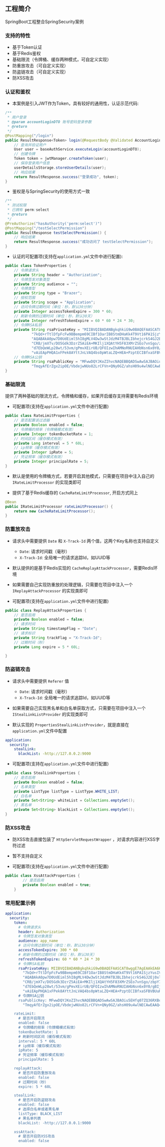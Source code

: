 ## 工程简介
SpringBoot工程整合SpringSecurity案例

### 支持的特性
- 基于Token认证
- 基于Redis鉴权
- 基础限流（令牌桶、缓存两种模式，可自定义实现）
- 防重放攻击（可自定义实现）
- 防盗链攻击（可自定义实现）
- 防XSS攻击

### 认证和鉴权
- 本案例是引入JWT作为Token，具有较好的通用性，认证示范代码:
~~~java
/**
 * 用户登录
 * @param accountLoginDTO 账号密码登录参数
 * @return
 */
@PostMapping("/login")
public ResultResponse<Token> login(@RequestBody @Validated AccountLoginDTO accountLoginDTO) {
    // 查询并验证用户
    User user = baseAuthService.executeLogin(accountLoginDTO);
    // 创建令牌
    Token token = jwtManager.createToken(user);
    // 保存登录用户信息
    userDetailsStorage.storeUserDetails(user);
    // 响应结果
    return ResultResponse.success("登录成功", token);
}
~~~

- 鉴权是与SpringSecurity的使用方式一致
~~~java
/**
 * 测试权限
 * 已拥有 perm:select
 * @return
 */
@PreAuthorize("hasAuthority('perm:select')")
@PostMapping("/testSelectPermission")
public ResultResponse testSelectPermission() {
    // 响应结果
    return ResultResponse.success("成功访问了 testSelectPermission");
}
~~~

- 认证的可配置项(支持在`application.yml`文件中进行配置):
~~~java
public class TokenProperties {
    // 令牌请求头
    private String header = "Authorization";
    // 令牌签发对象类型
    private String audience = "";
    // 令牌类型
    private String type = "Brazer";
    // 授权范围
    private String scope = "Application";
    // 访问令牌过期时间（单位：秒，默认30分钟）
    private Integer accessTokenExpire = 300 * 60;
    // 刷新令牌的过期时间（单位：秒，默认30天）
    private Integer refreshTokenExpire = 60 * 60 * 24 * 30;
    // 令牌RSA私钥
    private String rsaPrivateKey = "MIIBVQIBADANBgkqhkiG9w0BAQEFAASCAT8wggE7AgEAAkEA6K" +
            "7kQd+rTtlDfpFcFw9BBempm69CIBf1OarIB8StmDHaKk4T9Vt16PA1SjzYusIVWf5A3LQZn9qGwfT27jCU0QID" +
            "AQABAkA0pw7D0UdEiml5hI8gMLV4Dw3wStJdzM4TBJBLIbhejcrkS4GJ2Ej0xls+AUGWmA" +
            "CRB/jmXTv/DO5Gdk3DzrZ5AiEA+MKIlj1XQAtYH5F83XMrZSEo7vnSgo/zbpY7NpBWMF8CIQDvdJK+Jy" +
            "d7EbQeWLp28wt/53vm/gPmvXEirUB/QFOIzwIhAMNoRNUIAHbNsn6x0Y0/gBIj1zzKP+PR4l63YnI9NYc" +
            "vAiEApPHQA1xFPek8AYttJnLVAQ4bs0pWtaLZQ+HEA+PzptECIBfxaSFBVBUuRYm53lLNQAU8XCTXZenvbxSq4KTDZcpY";
    // 令牌RSA公钥
    private String rsaPublicKey = "MFwwDQYJKoZIhvcNAQEBBQADSwAwSAJBAOiu5EHfq07ZQ36RXBcPQQXpqZuvQiAX9" +
            "TmqyAfErZgx2ipOE/VbdejwNUo82LrCFVn+QNy0GZ/ahsH09u4wlNECAwEAAQ==";
}
~~~


### 基础限流
提供了两种基础的限流方式，令牌桶和缓存，如果开启缓存支持需要有Redis环境
- 可配置项(支持在`application.yml`文件中进行配置)
~~~java
public class RateLimitProperties {
    // 是否配置该过滤器
    private Boolean enabled = false;
    // 令牌桶的频率（令牌桶模式有效）
    private Integer tokenBucketRate = 1;
    // 时间区间（缓存模式有效）
    private Long interval = 5 * 60L;
    // ip频率（缓存模式有效）
    private Integer ipRate = 5;
    // 凭证频率（缓存模式有效）
    private Integer principalRate = 5;
}
~~~

- 默认是使用的令牌桶方式，若要开启其他模式，只需要在项目中注入自己的 `IRateLimitProcessor` 的实现类即可

- 提供了基于Redis缓存的 `CacheRateLimitProcessor`, 开启方式同上
~~~java
@Bean
public IRateLimitProcessor rateLimitProcessor() {
    return new CacheRateLimitProcessor();
}
~~~


### 防重放攻击
- 请求头中需要提供 `Date` 和 `X-Track-Id` 两个值，这两个Key名称也支持自定义
    - `Date`: 请求时间戳（毫秒）
    - `X-Track-Id`: 全局唯一的请求追踪Id，如UUID等

- 默认提供的是基于Redis实现的 `CacheReplayAttackProcessor`，需要Redis环境
    
- 如果需要自己实现防重放的处理逻辑，只需要在项目中注入一个
`IReplayAttackProcessor` 的实现类即可

- 可配置项(支持在`application.yml`文件中进行配置)
~~~java
public class ReplayAttackProperties {
    // 是否启用
    private Boolean enabled = false;
    // 请求时间
    private String timestampFlag = "Date";
    // 请求标识
    private String trackFlag = "X-Track-Id";
    // 过期时间（秒）
    private Long expire = 5 * 60L;

}
~~~


### 防盗链攻击
- 请求头中需要提供 `Referer` 值
    - `Date`: 请求时间戳（毫秒）
    - `X-Track-Id`: 全局唯一的请求追踪Id，如UUID等
    
- 如果需要自己实现黑名单和白名单获取方式，只需要在项目中注入一个
`IStealLinkListProvider` 的实现类即可

- 默认实现的 `PropertiesStealLinkListProvider`，就是直接在 `application.yml`文件中配置
~~~yaml
application:
  security:
    stealLink:
      blackList: -http://127.0.0.2:9000
~~~

- 可配置项(支持在`application.yml`文件中进行配置)
~~~java
public class StealLinkProperties {
    // 是否启用
    private Boolean enabled = false;
    // 名单类型
    private ListType listType = ListType.WHITE_LIST;
    // 白名单
    private Set<String> whiteList = Collections.emptySet();
    // 黑名单
    private Set<String> blackList = Collections.emptySet();
}
~~~

### 防XSS攻击
- 防XSS攻击直接包装了 `HttpServletRequestWrapper` ，对请求内容进行XSS字符过滤

- 暂不支持自定义

- 可配置项(支持在`application.yml`文件中进行配置)
~~~java
public class XssAttackProperties {
        // 是否启用
        private Boolean enabled = true;
    }
~~~

### 常用配置示例
~~~yaml
application:
  security:
    token:
      # 令牌请求头
      header: Authorization
      # 令牌签发对象类型
      audience: app_name
      # 访问令牌过期时间（单位：秒，默认30分钟）
      accessTokenExpire: 300 * 60
      # 刷新令牌的过期时间（单位：秒，默认30天）
      refreshTokenExpire: 60 * 60 * 24 * 30
      # 令牌RSA私钥
      rsaPrivateKey: MIIBVQIBADANBgkqhkiG9w0BAQEFAASCAT8wggE7AgEAAkEA6K" +
        "7kQd+rTtlDfpFcFw9BBempm69CIBf1OarIB8StmDHaKk4T9Vt16PA1SjzYusIVWf5A3LQZn9qGwfT27jCU0QID" +
        "AQABAkA0pw7D0UdEiml5hI8gMLV4Dw3wStJdzM4TBJBLIbhejcrkS4GJ2Ej0xls+AUGWmA" +
        "CRB/jmXTv/DO5Gdk3DzrZ5AiEA+MKIlj1XQAtYH5F83XMrZSEo7vnSgo/zbpY7NpBWMF8CIQDvdJK+Jy" +
        "d7EbQeWLp28wt/53vm/gPmvXEirUB/QFOIzwIhAMNoRNUIAHbNsn6x0Y0/gBIj1zzKP+PR4l63YnI9NYc" +
        "vAiEApPHQA1xFPek8AYttJnLVAQ4bs0pWtaLZQ+HEA+PzptECIBfxaSFBVBUuRYm53lLNQAU8XCTXZenvbxSq4KTDZcpY
      # 令牌RSA公钥
      rsaPublicKey: MFwwDQYJKoZIhvcNAQEBBQADSwAwSAJBAOiu5EHfq07ZQ36RXBcPQQXpqZuvQiAX9" +
        "TmqyAfErZgx2ipOE/VbdejwNUo82LrCFVn+QNy0GZ/ahsH09u4wlNECAwEAAQ==

    rateLimit:
      # 是否开启限流
      enabled: false
      # 令牌桶的频率（令牌桶模式有效）
      tokenBucketRate: 1
      # 刷新时间区间（缓存模式有效）
      interval: 5 * 60L
      # ip频率（缓存模式有效）
      ipRate: 5
      # 凭证频率（缓存模式有效）
      principalRate: 5

    replayAttack:
      # 是否开启防重放攻击
      enabled: false
      # 过期时间（秒）
      expire: 5 * 60L

    stealLink:
      # 是否开启防盗链攻击
      enabled: false
      # 选择白名单或者黑名单
      listType: BLACK_LIST
      # 黑名单列表
      blackList: -http://127.0.0.1:9000

    xssAttack:
      # 是否开启防XSS攻击
      enabled: false
~~~

